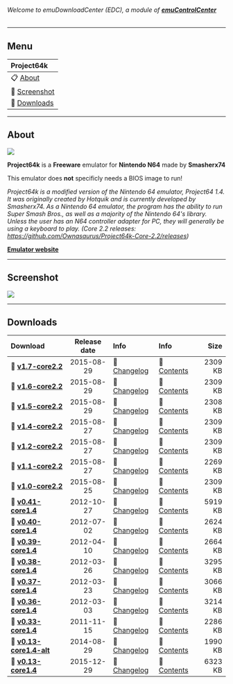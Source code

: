 ###### Welcome to emuDownloadCenter (EDC), a module of [**emuControlCenter**](https://github.com/PhoenixInteractiveNL/emuControlCenter/wiki/)
***
## Menu
| **Project64k** |
|:---------|
| :clipboard: [About](#about) |
| :sunrise: [Screenshot](#screenshot) |
| :floppy_disk: [Downloads](#downloads) |
***
## About
![](https://github.com/PhoenixInteractiveNL/emuDownloadCenter/wiki/images_emulator/project64k_logo_200.jpg)

**Project64k** is a **Freeware** emulator for **Nintendo N64** made by **Smasherx74**

This emulator does **not** specificly needs a BIOS image to run!

_Project64k is a modified version of the Nintendo 64 emulator, Project64 1.4. It was originally created by Hotquik and is currently developed by Smasherx74. As a Nintendo 64 emulator, the program has the ability to run Super Smash Bros., as well as a majority of the Nintendo 64's library. Unless the user has an N64 controller adapter for PC, they will generally be using a keyboard to play. (Core 2.2 releases: https://github.com/Ownasaurus/Project64k-Core-2.2/releases)_

[**Emulator website**](http://pj64k.blogspot.nl/)
***
## Screenshot
![](https://raw.githubusercontent.com/PhoenixInteractiveNL/emuDownloadCenter/master/downloadhooks/project64k/project64k_screen.jpg)
***
## Downloads
| Download | Release date  | Info       | Info       | Size       |
|:---------|:-------------:|:-----------|:-----------|-----------:|
| :floppy_disk: [**v1.7-core2.2**](https://github.com/PhoenixInteractiveNL/edc-repo0002/raw/master/project64k/1.7-core2.2.7z) | 2015-08-29 | :page_facing_up: [Changelog](https://github.com/PhoenixInteractiveNL/edc-repo0002/blob/master/project64k/1.7-core2.2_changelog.txt) | :mag_right: [Contents](https://github.com/PhoenixInteractiveNL/edc-repo0002/blob/master/project64k/1.7-core2.2_contents.txt) | 2309 KB |
| :floppy_disk: [**v1.6-core2.2**](https://github.com/PhoenixInteractiveNL/edc-repo0002/raw/master/project64k/1.6-core2.2.7z) | 2015-08-29 | :page_facing_up: [Changelog](https://github.com/PhoenixInteractiveNL/edc-repo0002/blob/master/project64k/1.6-core2.2_changelog.txt) | :mag_right: [Contents](https://github.com/PhoenixInteractiveNL/edc-repo0002/blob/master/project64k/1.6-core2.2_contents.txt) | 2309 KB |
| :floppy_disk: [**v1.5-core2.2**](https://github.com/PhoenixInteractiveNL/edc-repo0002/raw/master/project64k/1.5-core2.2.7z) | 2015-08-29 | :page_facing_up: [Changelog](https://github.com/PhoenixInteractiveNL/edc-repo0002/blob/master/project64k/1.5-core2.2_changelog.txt) | :mag_right: [Contents](https://github.com/PhoenixInteractiveNL/edc-repo0002/blob/master/project64k/1.5-core2.2_contents.txt) | 2308 KB |
| :floppy_disk: [**v1.4-core2.2**](https://github.com/PhoenixInteractiveNL/edc-repo0002/raw/master/project64k/1.4-core2.2.7z) | 2015-08-27 | :page_facing_up: [Changelog](https://github.com/PhoenixInteractiveNL/edc-repo0002/blob/master/project64k/1.4-core2.2_changelog.txt) | :mag_right: [Contents](https://github.com/PhoenixInteractiveNL/edc-repo0002/blob/master/project64k/1.4-core2.2_contents.txt) | 2309 KB |
| :floppy_disk: [**v1.2-core2.2**](https://github.com/PhoenixInteractiveNL/edc-repo0002/raw/master/project64k/1.2-core2.2.7z) | 2015-08-27 | :page_facing_up: [Changelog](https://github.com/PhoenixInteractiveNL/edc-repo0002/blob/master/project64k/1.2-core2.2_changelog.txt) | :mag_right: [Contents](https://github.com/PhoenixInteractiveNL/edc-repo0002/blob/master/project64k/1.2-core2.2_contents.txt) | 2309 KB |
| :floppy_disk: [**v1.1-core2.2**](https://github.com/PhoenixInteractiveNL/edc-repo0002/raw/master/project64k/1.1-core2.2.7z) | 2015-08-27 | :page_facing_up: [Changelog](https://github.com/PhoenixInteractiveNL/edc-repo0002/blob/master/project64k/1.1-core2.2_changelog.txt) | :mag_right: [Contents](https://github.com/PhoenixInteractiveNL/edc-repo0002/blob/master/project64k/1.1-core2.2_contents.txt) | 2269 KB |
| :floppy_disk: [**v1.0-core2.2**](https://github.com/PhoenixInteractiveNL/edc-repo0002/raw/master/project64k/1.0-core2.2.7z) | 2015-08-25 | :page_facing_up: [Changelog](https://github.com/PhoenixInteractiveNL/edc-repo0002/blob/master/project64k/1.0-core2.2_changelog.txt) | :mag_right: [Contents](https://github.com/PhoenixInteractiveNL/edc-repo0002/blob/master/project64k/1.0-core2.2_contents.txt) | 2309 KB |
| :floppy_disk: [**v0.41-core1.4**](https://github.com/PhoenixInteractiveNL/edc-repo0002/raw/master/project64k/0.41-core1.4.7z) | 2012-10-27 | :page_facing_up: [Changelog](https://github.com/PhoenixInteractiveNL/edc-repo0002/blob/master/project64k/0.41-core1.4_changelog.txt) | :mag_right: [Contents](https://github.com/PhoenixInteractiveNL/edc-repo0002/blob/master/project64k/0.41-core1.4_contents.txt) | 5919 KB |
| :floppy_disk: [**v0.40-core1.4**](https://github.com/PhoenixInteractiveNL/edc-repo0002/raw/master/project64k/0.40-core1.4.7z) | 2012-07-02 | :page_facing_up: [Changelog](https://github.com/PhoenixInteractiveNL/edc-repo0002/blob/master/project64k/0.40-core1.4_changelog.txt) | :mag_right: [Contents](https://github.com/PhoenixInteractiveNL/edc-repo0002/blob/master/project64k/0.40-core1.4_contents.txt) | 2624 KB |
| :floppy_disk: [**v0.39-core1.4**](https://github.com/PhoenixInteractiveNL/edc-repo0002/raw/master/project64k/0.39-core1.4.7z) | 2012-04-10 | :page_facing_up: [Changelog](https://github.com/PhoenixInteractiveNL/edc-repo0002/blob/master/project64k/0.39-core1.4_changelog.txt) | :mag_right: [Contents](https://github.com/PhoenixInteractiveNL/edc-repo0002/blob/master/project64k/0.39-core1.4_contents.txt) | 2664 KB |
| :floppy_disk: [**v0.38-core1.4**](https://github.com/PhoenixInteractiveNL/edc-repo0002/raw/master/project64k/0.38-core1.4.7z) | 2012-03-26 | :page_facing_up: [Changelog](https://github.com/PhoenixInteractiveNL/edc-repo0002/blob/master/project64k/0.38-core1.4_changelog.txt) | :mag_right: [Contents](https://github.com/PhoenixInteractiveNL/edc-repo0002/blob/master/project64k/0.38-core1.4_contents.txt) | 3295 KB |
| :floppy_disk: [**v0.37-core1.4**](https://github.com/PhoenixInteractiveNL/edc-repo0002/raw/master/project64k/0.37-core1.4.7z) | 2012-03-23 | :page_facing_up: [Changelog](https://github.com/PhoenixInteractiveNL/edc-repo0002/blob/master/project64k/0.37-core1.4_changelog.txt) | :mag_right: [Contents](https://github.com/PhoenixInteractiveNL/edc-repo0002/blob/master/project64k/0.37-core1.4_contents.txt) | 3066 KB |
| :floppy_disk: [**v0.36-core1.4**](https://github.com/PhoenixInteractiveNL/edc-repo0002/raw/master/project64k/0.36-core1.4.7z) | 2012-03-03 | :page_facing_up: [Changelog](https://github.com/PhoenixInteractiveNL/edc-repo0002/blob/master/project64k/0.36-core1.4_changelog.txt) | :mag_right: [Contents](https://github.com/PhoenixInteractiveNL/edc-repo0002/blob/master/project64k/0.36-core1.4_contents.txt) | 3214 KB |
| :floppy_disk: [**v0.33-core1.4**](https://github.com/PhoenixInteractiveNL/edc-repo0002/raw/master/project64k/0.33-core1.4.7z) | 2011-11-15 | :page_facing_up: [Changelog](https://github.com/PhoenixInteractiveNL/edc-repo0002/blob/master/project64k/0.33-core1.4_changelog.txt) | :mag_right: [Contents](https://github.com/PhoenixInteractiveNL/edc-repo0002/blob/master/project64k/0.33-core1.4_contents.txt) | 2286 KB |
| :floppy_disk: [**v0.13-core1.4-alt**](https://github.com/PhoenixInteractiveNL/edc-repo0002/raw/master/project64k/0.13-core1.4-alt.7z) | 2014-08-29 | :page_facing_up: [Changelog](https://github.com/PhoenixInteractiveNL/edc-repo0002/blob/master/project64k/0.13-core1.4-alt_changelog.txt) | :mag_right: [Contents](https://github.com/PhoenixInteractiveNL/edc-repo0002/blob/master/project64k/0.13-core1.4-alt_contents.txt) | 1990 KB |
| :floppy_disk: [**v0.13-core1.4**](https://github.com/PhoenixInteractiveNL/edc-repo0002/raw/master/project64k/0.13-core1.4.7z) | 2015-12-29 | :page_facing_up: [Changelog](https://github.com/PhoenixInteractiveNL/edc-repo0002/blob/master/project64k/0.13-core1.4_changelog.txt) | :mag_right: [Contents](https://github.com/PhoenixInteractiveNL/edc-repo0002/blob/master/project64k/0.13-core1.4_contents.txt) | 6323 KB |
